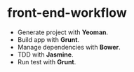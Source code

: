 # front-end-workflow

- Generate project with **Yeoman**.
- Build app with **Grunt**.
- Manage dependencies with **Bower**.
- TDD with **Jasmine**.
- Run test with **Grunt**.
